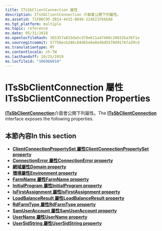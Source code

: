 ```yaml
---
title: ITsSbClientConnection 屬性
description: ITsSbClientConnection 介面會公開下列屬性。
ms.assetid: 71FB6C95-2B14-4415-8048-124E21F66EA8
ms.tgt_platform: multiple
ms.topic: reference
ms.date: 05/31/2018
ms.openlocfilehash: 365357a833da5cd70e611a47468c20832ba36f1e
ms.sourcegitcommit: 57758ecb246c84d65e6e0e4bd5570d9176fa39cd
ms.translationtype: MT
ms.contentlocale: zh-TW
ms.lasthandoff: 10/25/2019
ms.locfileid: "106966010"
---
```

# <a name="itssbclientconnection-properties"></a><span data-ttu-id="a1ea4-103">ITsSbClientConnection 屬性</span><span class="sxs-lookup"><span data-stu-id="a1ea4-103">ITsSbClientConnection Properties</span></span>

<span data-ttu-id="a1ea4-104">[**ITsSbClientConnection**](/windows/desktop/api/sbtsv/nn-sbtsv-itssbclientconnection)介面會公開下列屬性。</span><span class="sxs-lookup"><span data-stu-id="a1ea4-104">The [**ITsSbClientConnection**](/windows/desktop/api/sbtsv/nn-sbtsv-itssbclientconnection) interface exposes the following properties.</span></span>

## <a name="in-this-section"></a><span data-ttu-id="a1ea4-105">本節內容</span><span class="sxs-lookup"><span data-stu-id="a1ea4-105">In this section</span></span>

-   [<span data-ttu-id="a1ea4-106">**ClientConnectionPropertySet 屬性**</span><span class="sxs-lookup"><span data-stu-id="a1ea4-106">**ClientConnectionPropertySet property**</span></span>](/windows/desktop/api/sbtsv/nf-sbtsv-itssbclientconnection-get_clientconnectionpropertyset)
-   [<span data-ttu-id="a1ea4-107">**ConnectionError 屬性**</span><span class="sxs-lookup"><span data-stu-id="a1ea4-107">**ConnectionError property**</span></span>](/windows/desktop/api/sbtsv/nf-sbtsv-itssbclientconnection-get_connectionerror)
-   [<span data-ttu-id="a1ea4-108">**網域屬性**</span><span class="sxs-lookup"><span data-stu-id="a1ea4-108">**Domain property**</span></span>](itssbclientconnection-domain.md)
-   [<span data-ttu-id="a1ea4-109">**環境屬性**</span><span class="sxs-lookup"><span data-stu-id="a1ea4-109">**Environment property**</span></span>](itssbclientconnection-environment.md)
-   [<span data-ttu-id="a1ea4-110">**FarmName 屬性**</span><span class="sxs-lookup"><span data-stu-id="a1ea4-110">**FarmName property**</span></span>](/windows/desktop/api/sbtsv/nf-sbtsv-itssbclientconnection-get_farmname)
-   [<span data-ttu-id="a1ea4-111">**InitialProgram 屬性**</span><span class="sxs-lookup"><span data-stu-id="a1ea4-111">**InitialProgram property**</span></span>](/windows/desktop/api/sbtsv/nf-sbtsv-itssbclientconnection-get_initialprogram)
-   [<span data-ttu-id="a1ea4-112">**IsFirstAssignment 屬性**</span><span class="sxs-lookup"><span data-stu-id="a1ea4-112">**IsFirstAssignment property**</span></span>](/windows/desktop/api/sbtsv/nf-sbtsv-itssbclientconnection-get_isfirstassignment)
-   [<span data-ttu-id="a1ea4-113">**LoadBalanceResult 屬性**</span><span class="sxs-lookup"><span data-stu-id="a1ea4-113">**LoadBalanceResult property**</span></span>](/windows/desktop/api/sbtsv/nf-sbtsv-itssbclientconnection-get_loadbalanceresult)
-   [<span data-ttu-id="a1ea4-114">**RdFarmType 屬性**</span><span class="sxs-lookup"><span data-stu-id="a1ea4-114">**RdFarmType property**</span></span>](/windows/desktop/api/sbtsv/nf-sbtsv-itssbclientconnection-get_rdfarmtype)
-   [<span data-ttu-id="a1ea4-115">**SamUserAccount 屬性**</span><span class="sxs-lookup"><span data-stu-id="a1ea4-115">**SamUserAccount property**</span></span>](/windows/desktop/api/sbtsv/nf-sbtsv-itssbclientconnection-get_samuseraccount)
-   [<span data-ttu-id="a1ea4-116">**UserName 屬性**</span><span class="sxs-lookup"><span data-stu-id="a1ea4-116">**UserName property**</span></span>](itssbclientconnection-username.md)
-   [<span data-ttu-id="a1ea4-117">**UserSidString 屬性**</span><span class="sxs-lookup"><span data-stu-id="a1ea4-117">**UserSidString property**</span></span>](/windows/desktop/api/sbtsv/nf-sbtsv-itssbclientconnection-get_usersidstring)

 

 




